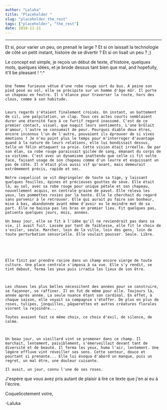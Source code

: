 ```yaml
---
author: "Laluka"
title: "Placeholder "
slug: "placeholder_the_rest"
tags: ["placeholder", "the_rest"]
date: 2018-11-21
---
```


---

Et si, pour varier un peu, on prenait le large ? Et si on laissait la technologie de côté un petit instant, histoire de se divertir ? Et si on lisait un peu ? ;)



Le concept est simple, je reçois un début de texte, d'histoire, quelques mots, quelques idées, et je brode dessus tant bien que mal, and hopefully, it'll be pleasant ! ^.^



~~~~~~~~~~ Texte proposé ~~~~~~~~~~

Une femme furieuse vêtue d'une robe rouge sort du bus. A peine son pied posé au sol, elle se précipite sur un homme d'âge mûr. Il porte un chapeau en feutre. Il s'élance pour traverser la route, hors des clous, comme à son habitude.

~~~~~~~~~~~~~~~~~~~~~~~~~~~~~~~~



~~~~~~~~~~~ Texte créée ~~~~~~~~~~~

Leurs regards s'étaient finalement croisés. Un instant, un battement de cil, une palpitation, un clap. Tous ces actes courts semblaient durer une éternité face à ce furtif regard inassumé. C'est de ce premier contact, visuel, que naquit leurs sentiments. L'une brûlait d'amour, l'autre se consumait de peur. Pourquoi diable deux êtres, encore inconnus l'un de l'autre, pouvaient ils éprouver de si vives émotions ? Je n'eu point plus le temps pour m'interroger d'avantage quand à la nature de leurs relations, elle lui bondissait dessus, telle un félin attaquant sa proie. Cette vision était irréelle. De par son élan, sa robe rouge paraissait giclée de sang, émanant du corps de sa victime. C'est avec un dynamisme inattendu que celle ci fit volte face, faisant usage de son chapeau comme d'un leurre et esquissant un pas de côté. Il n'était plus aussi vif qu'avant, mais demeurait extrêmement précis, rapide et sec.

Notre coquelicot se vit dégringoler de toute sa tige, y laissant quelques feuilles, épines et précieuses gouttes de sève. Elle était là, au sol, avec sa robe rouge pour unique pétale et son chapeau, nouvellement acquis, en centrale graine de pavot. Elle releva les yeux, les pommettes rosies par la honte. Elle le cherchait du regard sans parvenir à le retrouver. Elle qui aurait pu faire son bonheur, mise à bas, abandonnée avant même d'avoir eu le moindre mot de sa part. Elle ne baissa pas les bras en premier lieu. Fit quelques pas, patienta quelques jours, mois, années.

Un beau jour, elle se fit à l'idée qu'il ne reviendrait pas dans sa vie, il avait fuit. Lassée par tant de faiblesse, elle fit le choix de s'exiler, seule. Marcher, loin de la ville, loin des gens, loin de toute perturbation sensorielle. Elle voulait pousser. Seule. Libre.





Elle finit par prendre racine dans un champ encore vierge de toute culture. Une place centrale s'imposa à sa vue. Elle s'y rendit, se tint debout, ferma les yeux puis irradia les lieux de son être.



Les choses les plus belles nécessitent des années pour se construire, se façonner, se raffiner. Il en fut de même pour elle. Toujours là, année après année. La seule nuance étant son cardinal. En effet, à chaque saison, elle voyait sa compagnie s'étoffer. De plus en plus de roses, tulipes, jonquilles, pâquerettes et autres créatures florales vinrent la rejoindre...

Toutes avaient fait ce même choix, ce choix d'exil, de silence, de calme.



Un beau jour, un vieillard vint se promener dans ce champ. Il marchait, lentement, paisiblement, s'émerveillait devant tant de diversité et de beauté. Il ferma les yeux, huma l'air, lentement. Une légère effluve vint réveiller ses sens. Cette senteur, douce et pourtant si prenante... Elle lui évoqua d'abord un manque, puis un regret, un mal être, une douleur cuisante.

Il avait, un jour, connu l'une de ses roses.

~~~~~~~~~~~~~~~~~~~~~~~~~~~~~~~~





J'espère que vous avez pris autant de plaisir à lire ce texte que j'en ai eu à l'écrire.



Coquelicotement votre,

-Laluka
